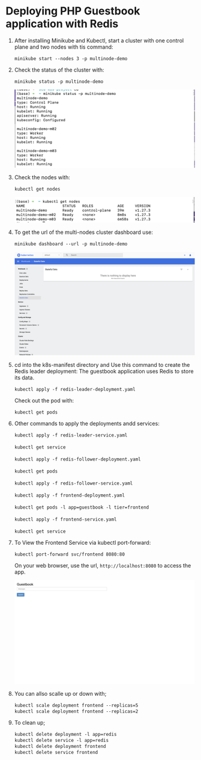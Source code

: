 # <b> Deploying PHP Guestbook application with Redis </b>

1. After installing Minikube and Kubectl, start a cluster with one control plane and two nodes with tis command:
   
   ```
   minikube start --nodes 3 -p multinode-demo
   ```

2. Check the status of the cluster with:
   
   ```
   minikube status -p multinode-demo
   ```
   ![multi-nodes-status](images/multi-node-status.png)

3. Check the nodes with:
   
   ```
   kubectl get nodes
   ```
   ![multi-nodes](images/multi-nodes.png)

4. To get the url of the multi-nodes cluster dashboard use:
   
   ```
   minikube dashboard --url -p multinode-demo  
   ```
   ![multi-nodes-dashboard-url](images/multi-nodes-url.png)

5. cd into the k8s-manifest directory and Use this command to create the Redis leader deployment: The guestbook application uses Redis to store its data.

   ```
   kubectl apply -f redis-leader-deployment.yaml 
   ```

   Check out the pod with:

   ```
   kubectl get pods
   ```

6. Other commands to apply the deployments andd services:
   ```
   kubectl apply -f redis-leader-service.yaml

   kubectl get service

   kubectl apply -f redis-follower-deployment.yaml

   kubectl get pods 

   kubectl apply -f redis-follower-service.yaml

   kubectl apply -f frontend-deployment.yaml

   kubectl get pods -l app=guestbook -l tier=frontend

   kubectl apply -f frontend-service.yaml

   kubectl get service

   ```

7. To View the Frontend Service via kubectl port-forward:
   
   ```
   kubectl port-forward svc/frontend 8080:80
   ```

    On your web browser, use the url,  `http://localhost:8080` to access the app.

    ![guestbook-application](images/guestbook.png)


8. You can allso scalle up or down with;
   
   ```
   kubectl scale deployment frontend --replicas=5
   kubectl scale deployment frontend --replicas=2
   ```

9. To clean up;
    ```
    kubectl delete deployment -l app=redis
    kubectl delete service -l app=redis
    kubectl delete deployment frontend
    kubectl delete service frontend
    ```
    






    
            
